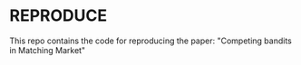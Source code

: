 # REPRODUCE

This repo contains the code for reproducing the paper: "Competing bandits in Matching Market"

